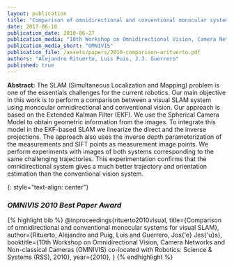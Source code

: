 ```yaml
---
layout: publication
title: "Comparison of omnidirectional and conventional monocular systems for visual SLAM"
date: 2017-06-18
publication_date: 2010-06-27
publication_media: "10th Workshop on Omnidirectional Vision, Camera Networks and Non-classical Cameras (OMNIVIS) co-located with Robotics: Science & Systems (RSS), 2010"
publication_media_short: "OMNIVIS"
publication_file: /assets/papers/2010-comparison-arituerto.pdf
authors: "Alejandro Rituerto, Luis Puis, J.J. Guerrero"
published: true
---
```


**Abstract:**
The SLAM (Simultaneous Localization and Mapping) problem is one of the essentials challenges for the current robotics. Our main objective in this work is to perform a comparison between a visual SLAM system using monocular omnidirectional and conventional vision. Our approach is based on the Extended Kalman Filter (EKF). We use the Spherical Camera Model to obtain geometric information from the images. To integrate this model in the EKF-based SLAM we linearize the direct and the inverse projections. The approach also uses the inverse depth parameterization of the measurements and SIFT
points as measurement image points. We perform experiments with images of both systems corresponding to the same challenging trajectories. This experimentation confirms that the omnidirectional system gives a much better trajectory and orientation estimation than the conventional vision system.

{: style="text-align: center"}
### *OMNIVIS 2010 Best Paper Award*

{% highlight bib %}
  @inproceedings{rituerto2010visual,
    title={Comparison of omnidirectional and conventional monocular systems for visual SLAM},
    author={Rituerto, Alejandro and Puig, Luis and Guerrero, Jos{\'e} Jes{\'u}s},
    booktitle={10th Workshop on Omnidirectional Vision, Camera Networks and Non-classical Cameras (OMNIVIS) co-located with Robotics: Science & Systems (RSS), 2010},
    year={2010},
  }
{% endhighlight %}
